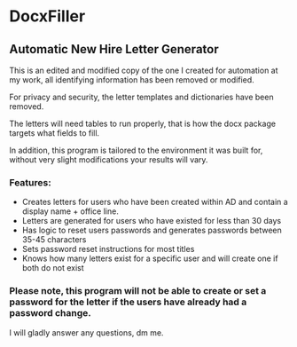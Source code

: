 # DocxFiller

<h2>Automatic New Hire Letter Generator</h2>

This is an edited and modified copy of the one I created for automation at my work, all identifying information has been removed or modified. 

For privacy and security, the letter templates and dictionaries have been removed.

The letters will need tables to run properly, that is how the docx package targets what fields to fill.

In addition, this program is tailored to the environment it was built for, without very slight modifications your results will vary.


<h3>Features:</h3>
<ul>
    <li>Creates letters for users who have been created within AD and contain a display name + office line.</li>
    <li>Letters are generated for users who have existed for less than 30 days</li>
    <li>Has logic to reset users passwords and generates passwords between 35-45 characters</li>
    <li>Sets password reset instructions for most titles</li>
    <li>Knows how many letters exist for a specific user and will create one if both do not exist</li>
</ul>

<h3>Please note, this program will not be able to create or set a password for the letter if the users have already had a password change.</h3>

I will gladly answer any questions, dm me. 
